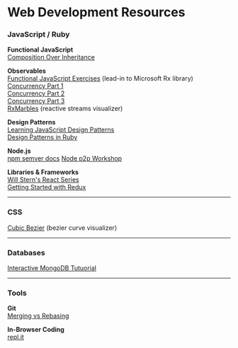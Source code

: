 # Web Development Resources

### JavaScript / Ruby
**Functional JavaScript**  
[Composition Over Inheritance](https://youtu.be/wfMtDGfHWpA)  

**Observables**  
[Functional JavaScript Exercises](http://reactivex.io/learnrx/) (lead-in to Microsoft Rx library)  
[Concurrency Part 1](http://blog.getify.com/concurrently-javascript-1/)  
[Concurrency Part 2](http://blog.getify.com/concurrently-javascript-2/)  
[Concurrency Part 3](http://blog.getify.com/concurrently-javascript-3/)  
[RxMarbles](http://rxmarbles.com/) (reactive streams visualizer)  

**Design Patterns**  
[Learning JavaScript Design Patterns](http://addyosmani.com/resources/essentialjsdesignpatterns/book/ "Learning JavaScript Design Patterns")  
[Design Patterns in Ruby](https://dockyard.com/blog/categories/design-patterns)

**Node.js**  
[npm semver docs](https://docs.npmjs.com/misc/semver)
[Node p2p Workshop](http://mafintosh.github.io/p2p-workshop/build/01.html)  

**Libraries & Frameworks**  
[Will Stern's React Series](https://www.youtube.com/playlist?list=PLoYCgNOIyGABj2GQSlDRjgvXtqfDxKm5b)  
[Getting Started with Redux](https://egghead.io/series/getting-started-with-redux?utm_source=drip&utm_medium=email&utm_campaign=you-ready-to-redux&__s=kexcide3evojdsaqd7a5 "By Dan Abramov")  

---

### CSS
[Cubic Bezier](http://cubic-bezier.com/) (bezier curve visualizer)  

---

### Databases
[Interactive MongoDB Tutuorial](http://mongly.openmymind.net/tutorial/index)  

---

### Tools
**Git**  
[Merging vs Rebasing](https://www.atlassian.com/git/tutorials/merging-vs-rebasing/)  

**In-Browser Coding**  
[repl.it](https://repl.it/)  
